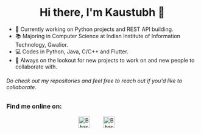 <h1 align="center">Hi there, I'm Kaustubh 👋</h1>

- 🔭 Currently working on Python projects and REST API building.
- 📚 Majoring in Computer Science at Indian Institute of Information Technology, Gwalior.
- 💻 Codes in Python, Java, C/C++ and Flutter.
- 💬 Always on the lookout for new projects to work on and new people to collaborate with.

###### Do check out my repositories and feel free to reach out if you'd like to collaborate.

### Find me online on:

<p align="center">
<a href="https://www.linkedin.com/in/bharat-chandwani/" target="blank"><img align="center" src="https://cdn.jsdelivr.net/npm/simple-icons@3.0.1/icons/linkedin.svg" alt="BharatChandwani" height="30" width="30" /></a>&nbsp;&nbsp;&nbsp;&nbsp;&nbsp;&nbsp;&nbsp;&nbsp;
<a href="mailto:bharatchandwani1@gmail.com" target="blank"><img align="center" src="https://cdn.jsdelivr.net/npm/simple-icons@3.0.1/icons/gmail.svg" alt="BharatChandwani" height="30" width="30" /></a>&nbsp;&nbsp;&nbsp;&nbsp;&nbsp;&nbsp;&nbsp;&nbsp;

</p>
